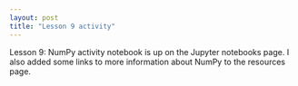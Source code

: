 ```yaml
---
layout: post
title: "Lesson 9 activity"
---
```


Lesson 9: NumPy activity notebook is up on the Jupyter notebooks page. I also added some links to more information about NumPy to the resources page.